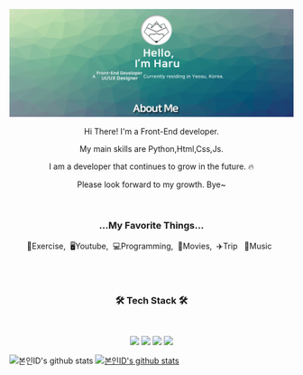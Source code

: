 ![title](README.assets/md%20page.png)



<p align="center">  Hi There! I'm a Front-End developer.</p>
<p align="center">   My main skills are Python,Html,Css,Js.</p>
<p align="center">  I am a developer that continues to grow in the future. 🔥</p>
<p align="center">  Please look forward to my growth. Bye~</p>

<br>

<h3 align="center"> ...My Favorite Things...</h3>
<p align="center">💪Exercise,&nbsp;&nbsp;🖥Youtube,&nbsp;&nbsp;💻Programming,&nbsp;&nbsp;🎥Movies,&nbsp;&nbsp;✈️Trip&nbsp;&nbsp; 🎵Music&nbsp;&nbsp; </p>

<br>
<br>

<h3 align="center"><b>  🛠 Tech Stack 🛠</b></h3>

</br>

<p align="center">
<img src="https://img.shields.io/badge/Python-blue?style=flat-square&logo=Python&logoColor=white"/></a>
<img src="https://img.shields.io/badge/HTML-orange?style=flat-square&logo=HTML&logoColor=white"/></a>
<img src="https://img.shields.io/badge/Javascript-yellow?style=flat-square&logo=Javascript&logoColor=white"/></a>
<img src="https://img.shields.io/badge/CSS3-1572B6?style=flat-square&logo=CSS3&logoColor=white"/></a> 
</p>

![본인ID's github stats](https://github-readme-stats.vercel.app/api?username=Haru-arp&show_icons=true)
[![본인ID's github stats](https://github-readme-stats.vercel.app/api/top-langs/?username=Haru-arp&show_icons=true&hide_border=true&title_color=004386&icon_color=004386&layout=compact)](https://github.com/Haru-arp)



